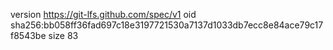 version https://git-lfs.github.com/spec/v1
oid sha256:bb058ff36fad697c18e3197721530a7137d1033db7ecc8e84ace79c17f8543be
size 83
